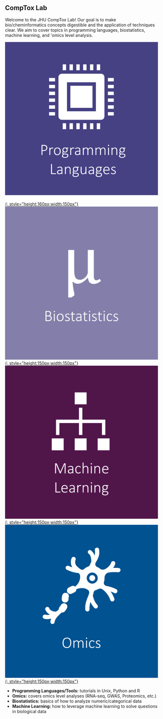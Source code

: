 ## CompTox Lab
Welcome to the JHU CompTox Lab! Our goal is to make bio/cheminformatics concepts digestible and the application of techniques clear. We aim to cover topics in programming languages, biostatistics, machine learning, and 'omics level analysis. 

[![](img/pl_img.png){: style="height:160px;width:150px"}](programming_languages_tools/programming_languages_tools.md)
[![](img/bs_img.png){: style="height:150px;width:150px"}](biostatistics/biostatistics.md)
[![](img/ml_img.png){: style="height:150px;width:150px"}](machine_learning/machine_learning.md)
[![](img/om_img.png){: style="height:150px;width:150px"}](omics/omics.md)

- **Programming Languages/Tools:** tutorials in Unix, Python and R
- **Omics:** covers omics level analyses (RNA-seq, GWAS, Proteomics, etc.)
- **Biostatistics:** basics of how to analyze numeric/categorical data
- **Machine Learning:** how to leverage machine learning to solve questions in biological data
